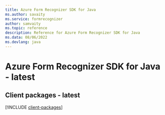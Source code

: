 ```yaml
---
title: Azure Form Recognizer SDK for Java
ms.author: savaity
ms.service: formrecognizer
author: samvaity
ms.topic: reference
description: Reference for Azure Form Recognizer SDK for Java
ms.data: 08/06/2022
ms.devlang: java
---
```

# Azure Form Recognizer SDK for Java - latest

## Client packages - latest
[!INCLUDE [client-packages](form-recognizer-client-index.md)]